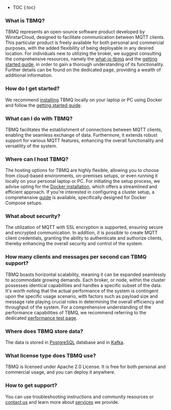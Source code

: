 * TOC
{:toc}


### What is TBMQ?

TBMQ represents an open-source software product developed by WinstarCloud, designed to facilitate communication between MQTT clients. 
This particular product is freely available for both personal and commercial purposes, with the added flexibility of being deployable in any desired location. 
For individuals new to utilizing the broker, we suggest consulting the comprehensive resources, namely the
[what-is-tbmq](/docs/mqtt-broker/getting-started-guides/what-is-winstarcloud-mqtt-broker/) and the
[getting started guide](/docs/mqtt-broker/getting-started/), in order to gain a thorough understanding of its functionality. 
Further details can be found on the dedicated page, providing a wealth of additional information.

### How do I get started?

We recommend [installing](/docs/mqtt-broker/install/installation-options/) TBMQ locally on your laptop or PC using Docker
and follow the [getting started guide](/docs/mqtt-broker/getting-started/).

### What can I do with TBMQ?

TBMQ facilitates the establishment of connections between MQTT clients, enabling the seamless exchange of data. 
Furthermore, it extends robust support for various MQTT features, enhancing the overall functionality and versatility of the system.

### Where can I host TBMQ?

The hosting options for TBMQ are highly flexible, allowing you to choose from cloud-based environments, on-premises setups, 
or even running it locally on your personal laptop or PC.
For initiating the setup process, we advise opting for the [Docker installation](/docs/mqtt-broker/install/docker/), which offers a streamlined and efficient approach. 
If you're interested in configuring a cluster setup, a comprehensive [guide](/docs/mqtt-broker/install/cluster/docker-compose-setup/) is available, specifically designed for Docker Compose setups.

### What about security?

The utilization of MQTT with SSL encryption is supported, ensuring secure and encrypted communication. 
In addition, it is possible to create MQTT client credentials, granting the ability to authenticate and authorize clients, 
thereby enhancing the overall security and control of the system.

### How many clients and messages per second can TBMQ support?

TBMQ boasts horizontal scalability, meaning it can be expanded seamlessly to accommodate growing demands. 
Each broker, or node, within the cluster possesses identical capabilities and handles a specific subset of the data. 
It's worth noting that the actual performance of the system is contingent upon the specific usage scenario, 
with factors such as payload size and message rate playing crucial roles in determining the overall efficiency and throughput of the system.
For a comprehensive understanding of the performance capabilities of TBMQ, we recommend referring to the dedicated 
[performance test page](/docs/mqtt-broker/reference/100m-connections-performance-test/).
  
### Where does TBMQ store data?

The data is stored in [PostgreSQL](https://www.postgresql.org/) database and in [Kafka](https://kafka.apache.org/).

### What license type does TBMQ use?

TBMQ is licensed under Apache 2.0 License. It is free for both personal and commercial usage, and you can deploy it anywhere.
 
### How to get support?

You can use troubleshooting instructions and community resources or [contact us](/docs/contact-us) and learn more about [services](/docs/services/) we provide.
